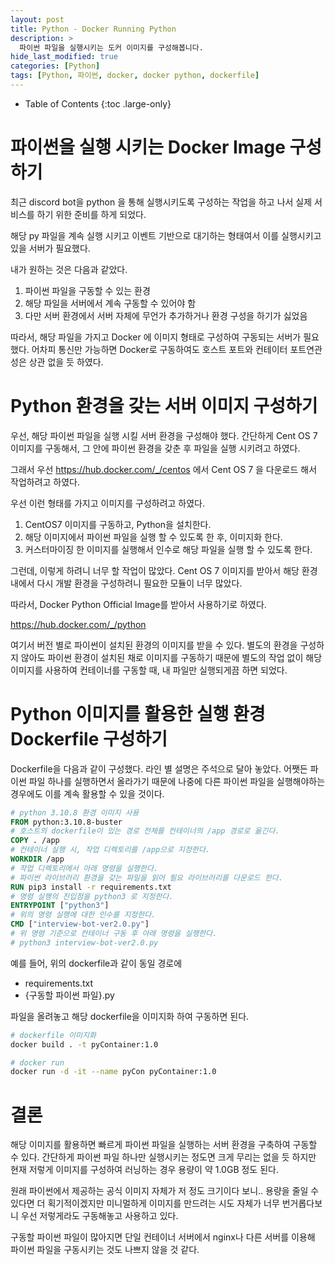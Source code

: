 ```yaml
---
layout: post
title: Python - Docker Running Python
description: >
  파이썬 파일을 실행시키는 도커 이미지를 구성해봅니다.
hide_last_modified: true
categories: [Python]
tags: [Python, 파이썬, docker, docker python, dockerfile]
---
```


- Table of Contents
{:toc .large-only}


# 파이썬을 실행 시키는 Docker Image 구성하기

최근 discord bot을 python 을 통해 실행시키도록 구성하는 작업을 하고 나서 
실제 서비스를 하기 위한 준비를 하게 되었다.

해당 py 파일을 계속 실행 시키고 이벤트 기반으로 대기하는 형태여서 이를 실행시키고 있을 서버가 필요했다.

내가 원하는 것은 다음과 같았다.

1. 파이썬 파일을 구동할 수 있는 환경
2. 해당 파일을 서버에서 계속 구동할 수 있어야 함
3. 다만 서버 환경에서 서버 자체에 무언가 추가하거나 환경 구성을 하기가 싫었음

따라서, 해당 파일을 가지고 Docker 에 이미지 형태로 구성하여 구동되는 서버가 필요했다.
어차피 통신만 가능하면 Docker로 구동하여도 호스트 포트와 컨테이터 포트연관성은 상관 없을 듯 하였다.

# Python 환경을 갖는 서버 이미지 구성하기

우선, 해당 파이썬 파일을 실행 시킬 서버 환경을 구성해야 했다.
간단하게 Cent OS 7 이미지를 구동해서, 그 안에 파이썬 환경을 갖춘 후
파일을 실행 시키려고 하였다.

그래서 우선 https://hub.docker.com/_/centos 에서 Cent OS 7 을 다운로드 해서 작업하려고 하였다.

우선 이런 형태를 가지고 이미지를 구성하려고 하였다.

1. CentOS7 이미지를 구동하고, Python을 설치한다.
2. 해당 이미지에서 파이썬 파일을 실행 할 수 있도록 한 후, 이미지화 한다.
3. 커스터마이징 한 이미지를 실행해서 인수로 해당 파일을 실행 할 수 있도록 한다.

그런데, 이렇게 하려니 너무 할 작업이 많았다. Cent OS 7 이미지를 받아서 해당 환경 내에서
다시 개발 환경을 구성하려니 필요한 모듈이 너무 많았다.

따라서, Docker Python Official Image를 받아서 사용하기로 하였다.

https://hub.docker.com/_/python 

여기서 버전 별로 파이썬이 설치된 환경의 이미지를 받을 수 있다.
별도의 환경을 구성하지 않아도 파이썬 환경이 설치된 채로 이미지를 구동하기 때문에
별도의 작업 없이 해당 이미지를 사용하여 컨테이너를 구동할 때, 내 파일만 실행되게끔 하면 되었다.

# Python 이미지를 활용한 실행 환경 Dockerfile 구성하기

Dockerfile을 다음과 같이 구성했다. 라인 별 설명은 주석으로 달아 놓았다.
어쨋든 파이썬 파일 하나를 실행하면서 올라가기 때문에 나중에 다른 파이썬 파일을 실행해야하는 경우에도
이를 계속 활용할 수 있을 것이다.

```dockerfile
# python 3.10.8 환경 이미지 사용
FROM python:3.10.8-buster
# 호스트의 dockerfile이 있는 경로 전체를 컨테이너의 /app 경로로 옮긴다.
COPY . /app
# 컨테이너 실행 시, 작업 디렉토리를 /app으로 지정한다.
WORKDIR /app
# 작업 디렉토리에서 아래 명령을 실행한다.
# 파이썬 라이브러리 환경을 갖는 파일을 읽어 필요 라이브러리를 다운로드 한다.
RUN pip3 install -r requirements.txt
# 명령 실행의 진입점을 python3 로 지정한다.
ENTRYPOINT ["python3"]
# 위의 명령 실행에 대한 인수를 지정한다.
CMD ["interview-bot-ver2.0.py"]
# 위 명령 기준으로 컨테이너 구동 후 아래 명령을 실행한다.
# python3 interview-bot-ver2.0.py
```

예를 들어, 위의 dockerfile과 같이 동일 경로에
- requirements.txt
- {구동할 파이썬 파일}.py

파일을 올려놓고 해당 dockerfile을 이미지화 하여 구동하면 된다.

```bash
# dockerfile 이미지화
docker build . -t pyContainer:1.0

# docker run
docker run -d -it --name pyCon pyContainer:1.0
```

# 결론

해당 이미지를 활용하면 빠르게 파이썬 파일을 실행하는 서버 환경을 구축하여 구동할 수 있다.
간단하게 파이썬 파일 하나만 실행시키는 정도면 크게 무리는 없을 듯 하지만
현재 저렇게 이미지를 구성하여 러닝하는 경우 용량이 약 1.0GB 정도 된다.

원래 파이썬에서 제공하는 공식 이미지 자체가 저 정도 크기이다 보니.. 용량을 줄일 수 있다면
더 획기적이겠지만 미니멀하게 이미지를 만드려는 시도 자체가 너무 번거롭다보니 
우선 저렇게라도 구동해놓고 사용하고 있다.

구동할 파이썬 파일이 많아지면 단일 컨테이너 서버에서 nginx나 다른 서버를 이용해
파이썬 파일을 구동시키는 것도 나쁘지 않을 것 같다.


